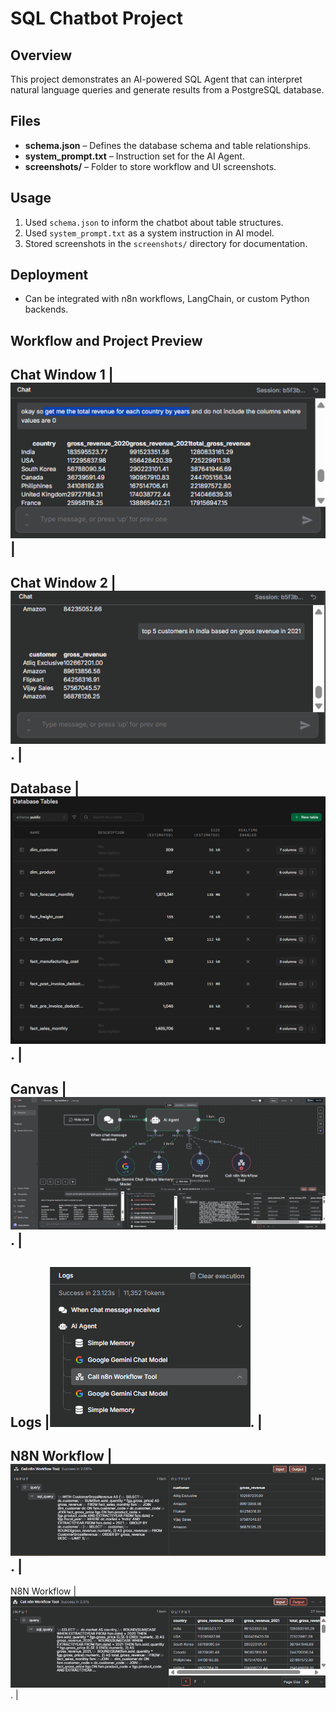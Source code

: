 
# SQL Chatbot Project

## Overview
This project demonstrates an AI-powered SQL Agent that can interpret natural language queries and generate results from a PostgreSQL database.

## Files
- **schema.json** – Defines the database schema and table relationships.
- **system_prompt.txt** – Instruction set for the AI Agent.
- **screenshots/** – Folder to store workflow and UI screenshots.

## Usage
1. Used `schema.json` to inform the chatbot about table structures.
2. Used `system_prompt.txt` as a system instruction in AI model.
3. Stored screenshots in the `screenshots/` directory for documentation.

## Deployment
- Can be integrated with n8n workflows, LangChain, or custom Python backends.

## Workflow and Project Preview

Chat Window 1 |![Chat Window](https://github.com/Codeblack09/AI-SQL-Chatbot/blob/main/Screenshots/Chat%20Window%201.png) |
---
Chat Window 2 |![Chat Window](https://github.com/Codeblack09/AI-SQL-Chatbot/blob/main/Screenshots/Chat%20Window%202.png). |
---
Database |![Database](https://github.com/Codeblack09/AI-SQL-Chatbot/blob/main/Screenshots/DataBase.png). |
---
Canvas |![Canvas](https://github.com/Codeblack09/AI-SQL-Chatbot/blob/main/Screenshots/Entire%20Canvas.png). |
---
Logs |![Logs](https://github.com/Codeblack09/AI-SQL-Chatbot/blob/main/Screenshots/logs.png). |
---
N8N Workflow |![N8N Workflow](https://github.com/Codeblack09/AI-SQL-Chatbot/blob/main/Screenshots/n8n%20workflow%20-%20Input%20%26%20Output%202.png). |
---
N8N Workflow |![N8N Workflow](https://github.com/Codeblack09/AI-SQL-Chatbot/blob/main/Screenshots/n8n%20workflow%20-%20Input%20%26%20Output.png). |


